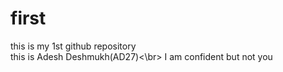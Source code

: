 # first
this is my 1st github repository<br>this is Adesh Deshmukh(AD27)<\br>
I am confident
but not you